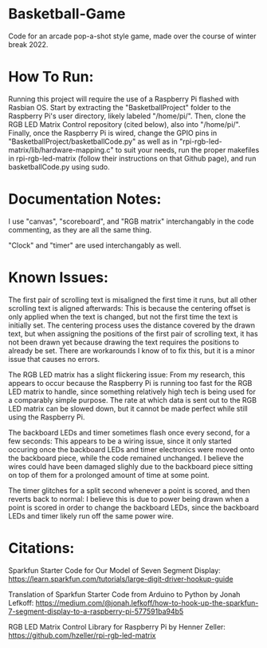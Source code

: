 # Basketball-Game
Code for an arcade pop-a-shot style game, made over the course of winter break 2022.

# How To Run:
Running this project will require the use of a Raspberry Pi flashed with Rasbian OS. Start by extracting the "BasketballProject" folder to the Raspberry Pi's user directory, likely labeled "/home/pi/". Then, clone the RGB LED Matrix Control repository (cited below), also into "/home/pi/". Finally, once the Raspberry Pi is wired, change the GPIO pins in "BasketballProject/basketballCode.py" as well as in "rpi-rgb-led-matrix/lib/hardware-mapping.c" to suit your needs, run the proper makefiles in rpi-rgb-led-matrix (follow their instructions on that Github page), and run basketballCode.py using sudo.

# Documentation Notes:

I use "canvas", "scoreboard", and "RGB matrix" interchangably in the code commenting, as they are all the same thing.

"Clock" and "timer" are used interchangably as well.

# Known Issues:
The first pair of scrolling text is misaligned the first time it runs, but all other scrolling text is aligned afterwards:
This is because the centering offset is only applied when the text is changed, but not the first time the text is initially set. The centering process uses the distance covered by the drawn text, but when assigning the positions of the first pair of scrolling text, it has not been drawn yet because drawing the text requires the positions to already be set. There are workarounds I know of to fix this, but it is a minor issue that causes no errors.

The RGB LED matrix has a slight flickering issue:
From my research, this appears to occur because the Raspberry Pi is running too fast for the RGB LED matrix to handle, since something relatively high tech is being used for a comparably simple purpose. The rate at which data is sent out to the RGB LED matrix can be slowed down, but it cannot be made perfect while still using the Raspberry Pi.

The backboard LEDs and timer sometimes flash once every second, for a few seconds:
This appears to be a wiring issue, since it only started occuring once the backboard LEDs and timer electronics were moved onto the backboard piece, while the code remained unchanged. I believe the wires could have been damaged slighly due to the backboard piece sitting on top of them for a prolonged amount of time at some point.

The timer glitches for a split second whenever a point is scored, and then reverts back to normal:
I believe this is due to power being drawn when a point is scored in order to change the backboard LEDs, since the backboard LEDs and timer likely run off the same power wire.

# Citations:
Sparkfun Starter Code for Our Model of Seven Segment Display: https://learn.sparkfun.com/tutorials/large-digit-driver-hookup-guide

Translation of Sparkfun Starter Code from Arduino to Python by Jonah Lefkoff: https://medium.com/@jonah.lefkoff/how-to-hook-up-the-sparkfun-7-segment-display-to-a-raspberry-pi-577591ba94b5

RGB LED Matrix Control Library for Raspberry Pi by Henner Zeller: https://github.com/hzeller/rpi-rgb-led-matrix
